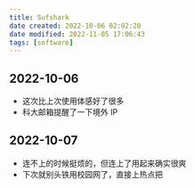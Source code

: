 ```yaml
---
title: Sufshark
date created: 2022-10-06 02:02:20
date modified: 2022-11-05 17:06:43
tags: [software]
---
```


## 2022-10-06

- 这次比上次使用体感好了很多
- 科大邮箱提醒了一下境外 IP

## 2022-10-07

- 连不上的时候挺烦的，但连上了用起来确实很爽
- 下次就别头铁用校园网了，直接上热点把
